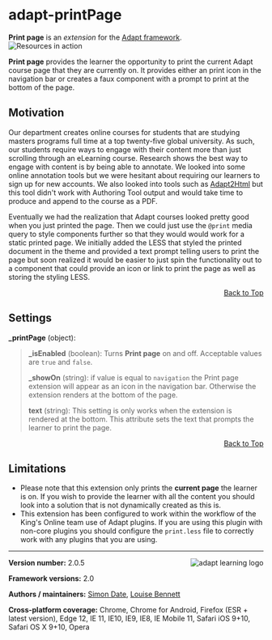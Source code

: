 # adapt-printPage

**Print page** is an *extension* for the [Adapt framework](https://github.com/adaptlearning/adapt_framework).  
<img src="https://github.com/adaptlearning/documentation/blob/master/04_wiki_assets/plug-ins/images/resources01.gif" alt="Resources in action">      

**Print page** provides the learner the opportunity to print the current Adapt course page that they are currently on. It provides either an print icon in the navigation bar or creates a faux component with a prompt to print at the bottom of the page.

## Motivation

Our department creates online courses for students that are studying masters programs full time at a top twenty-five global university. As such, our students require ways to engage with their content more than just scrolling through an eLearning course. Research shows the best way to engage with content is by being able to annotate. We looked into some online annotation tools but we were hesitant about requiring our learners to sign up for new accounts. We also looked into tools such as [Adapt2Html](https://github.com/cgkineo/adapt2html) but this tool didn't work with Authoring Tool output and would take time to produce and append to the course as a PDF.

Eventually we had the realization that Adapt courses looked pretty good when you just printed the page. Then we could just use the `@print` media query to style components further so that they would would work for a static printed page. We initially added the LESS that styled the printed document in the theme and provided a text prompt telling users to print the page but soon realized it would be easier to just spin the functionality out to a component that could provide an icon or link to print the page as well as storing the styling LESS.

<div float align=right><a href="#top">Back to Top</a></div>

## Settings  

**_printPage** (object):
>**_isEnabled** (boolean): Turns **Print page** on and off. Acceptable values are `true` and `false`.
>
>**_showOn** (string): if value is equal to `navigation` the Print page extension will appear as an icon in the navigation bar. Otherwise the extension renders at the bottom of the page.
>
>**text** (string): This setting is only works when the extension is rendered at the bottom. This attribute sets the text that prompts the learner to print the page.

<div float align=right><a href="#top">Back to Top</a></div>

## Limitations

*   Please note that this extension only prints the **current page** the learner is on. If you wish to provide the learner with all the content you should look into a solution that is not dynamically created as this is.
*   This extension has been configured to work within the workflow of the King's Online team use of Adapt plugins. If you are using this plugin with non-core plugins you should configure the `print.less` file to correctly work with any plugins that you are using.

----------------------------
**Version number:**  2.0.5   <a href="https://community.adaptlearning.org/" target="_blank"><img src="https://github.com/adaptlearning/documentation/blob/master/04_wiki_assets/plug-ins/images/adapt-logo-mrgn-lft.jpg" alt="adapt learning logo" align="right"></a>

**Framework versions:**  2.0     

**Authors / maintainers:** [Simon Date](simon.date@kcl.ac.uk), [Louise Bennett](louise.bennett@kcl.ac.uk)

**Cross-platform coverage:** Chrome, Chrome for Android, Firefox (ESR + latest version), Edge 12, IE 11, IE10, IE9, IE8, IE Mobile 11, Safari iOS 9+10, Safari OS X 9+10, Opera   
